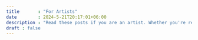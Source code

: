 ```yaml
---
title       : "For Artists"
date        : 2024-5-21T20:17:01+06:00
description : "Read these posts if you are an artist. Whether you're represented through Art Hub Studio or you're just getting started, this place is for you!"
draft : false
---
```

